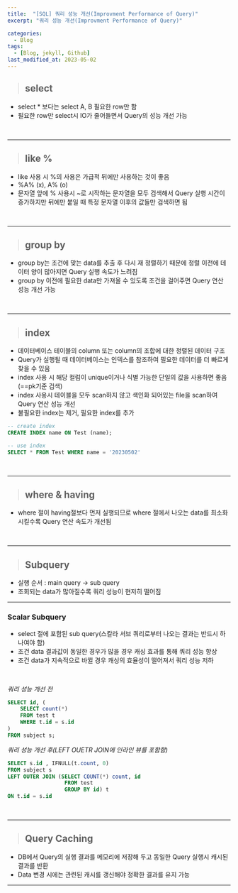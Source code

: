 ```yaml
---
title:  "[SQL] 쿼리 성능 개선(Improvment Performance of Query)"
excerpt: "쿼리 성능 개선(Improvment Performance of Query)"

categories:
  - Blog
tags:
  - [Blog, jekyll, Github]
last_modified_at: 2023-05-02
---
```


> ## select

- select * 보다는 select A, B 필요한 row만 함
- 필요한 row만 select시 IO가 줄어들면서 Query의 성능 개선 가능

<br />

---
> ## like %

- like 사용 시 %의 사용은 가급적 뒤에만 사용하는 것이 좋음
- %A% (x), A% (o)
- 문자열 앞에 % 사용시 ~로 시작하는 문자열을 모두 검색해서 Query 실행 시간이 증가하지만 뒤에만 붙일 때 특정 문자열 이후의 값들만 검색하면 됨

<br />

---
> ## group by

- group by는 조건에 맞는 data를 추출 후 다시 재 정렬하기 때문에 정렬 이전에 데이터 양이 많아지면 Query 실행 속도가 느려짐
- group by 이전에 필요한 data만 가져올 수 있도록 조건을 걸어주면 Query 연산 성능 개선 가능

<br />

---
> ## index

- 데이터베이스 테이블의 column 또는 column의 조합에 대한 정렬된 데이터 구조
- Query가 실행될 때 데이터베이스는 인덱스를 참조하여 필요한 데이터를 더 빠르게 찾을 수 있음
- index 사용 시 해당 컬럼이 unique이거나 식별 가능한 단일의 값을 사용하면 좋음(==pk기준 검색)
- index 사용시 테이블을 모두 scan하지 않고 색인화 되어있는 file을 scan하여 Query 연산 성능 개선
- 불필요한 index는 제거, 필요한 index를 추가

```sql
-- create index
CREATE INDEX name ON Test (name);

-- use index
SELECT * FROM Test WHERE name = '20230502'
```

<br />

---
> ## where & having

- where 절이 having절보다 먼저 실행되므로 where 절에서 나오는 data를 최소화 시킬수록 Query 연산 속도가 개선됨

<br />

---

> ## Subquery

- 실행 순서 : main query -> sub query
- 조회되는 data가 많아질수록 쿼리 성능이 현저히 떨어짐

---

### Scalar Subquery

- select 절에 포함된 sub query(스칼라 서브 쿼리로부터 나오는 결과는 반드시 하나여야 함)
- 조건 data 결과값이 동일한 경우가 많을 경우 캐싱 효과를 통해 쿼리 성능 향상
- 조건 data가 지속적으로 바뀔 경우 캐싱의 효율성이 떨어져서 쿼리 성능 저하

<br/>

*쿼리 성능 개선 전*
```sql
SELECT id, (
    SELECT count(*)
    FROM test t
    WHERE t.id = s.id
)
FROM subject s;
```

*쿼리 성능 개선 후(LEFT OUETR JOIN에 인라인 뷰를 포함함)*
```sql
SELECT s.id , IFNULL(t.count, 0)
FROM subject s
LEFT OUTER JOIN (SELECT COUNT(*) count, id
                  FROM test
                  GROUP BY id) t
ON t.id = s.id
```
<br />

---
> ## Query Caching

- DB에서 Query의 실행 결과를 메모리에 저장해 두고 동일한 Query 실행시 캐시된 결과를 반환
- Data 변경 시에는 관련된 캐시를 갱신해야 정확한 결과를 유지 가능

---

